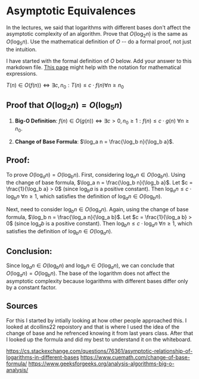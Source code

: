 # Asymptotic Equivalences

In the lectures, we said that logarithms with different bases don't affect the
asymptotic complexity of an algorithm. Prove that $O(\log_{2} n)$ is the same as
$O(\log_{5} n)$. Use the mathematical definition of $O$ -- do a formal proof,
not just the intuition.

I have started with the formal definition of $O$ below. Add your answer to this
markdown file. [This
page](https://docs.github.com/en/get-started/writing-on-github/working-with-advanced-formatting/writing-mathematical-expressions)
might help with the notation for mathematical expressions.

$T(n) \in O(f(n)) \iff \exists c, n_0: T(n) \leq c \cdot f(n) \forall n \geq n_0$

## Proof that $O(\log_2 n) = O(\log_5 n)$


1. **Big-O Definition**: $f(n) \in O(g(n)) \iff \exists c > 0, n_0 \geq 1: f(n) \leq c \cdot g(n) \ \forall n \geq n_0$.

2. **Change of Base Formula**: $\log_a n = \frac{\log_b n}{\log_b a}$.



## Proof:

To prove $O(\log_a n) = O(\log_b n)$. First, considering $\log_a n \in O(\log_b n)$. Using the change of base formula, $\log_a n = \frac{\log_b n}{\log_b a}$. Let $c = \frac{1}{\log_b a} > 0$ (since $\log_b a$ is a positive constant). Then $\log_a n \leq c \cdot \log_b n \ \forall n \geq 1$, which satisfies the definition of $\log_a n \in O(\log_b n)$. 

Next,  need to consider $\log_b n \in O(\log_a n)$. Again, using the change of base formula, $\log_b n = \frac{\log_a n}{\log_a b}$. Let $c = \frac{1}{\log_a b} > 0$ (since $\log_a b$ is a positive constant). Then $\log_b n \leq c \cdot \log_a n \ \forall n \geq 1$, which satisfies the definition of $\log_b n \in O(\log_a n)$.



## Conclusion:

Since $\log_a n \in O(\log_b n)$ and $\log_b n \in O(\log_a n)$, we can conclude that $O(\log_a n) = O(\log_b n)$. The base of the logarithm does not affect the asymptotic complexity because logarithms with different bases differ only by a constant factor.

## Sources 

For this I started by intially looking at how other people approached this. I looked at dcollins22 repoistory and that is where I used the idea of the change of base and he refrenced knowing it from last years class. After that I looked up the formula and did my best to understand it on the whiteboard. 

https://cs.stackexchange.com/questions/76361/asymptotic-relationship-of-logarithms-in-different-bases 
https://www.cuemath.com/change-of-base-formula/ 
https://www.geeksforgeeks.org/analysis-algorithms-big-o-analysis/
